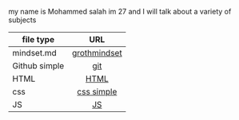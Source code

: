 my name is Mohammed salah im 27
and I will talk about a variety of subjects

| file type        | URL      |     
| ------------- |:-------------:|
| mindset.md      |[grothmindset](https://medo199329.github.io/reading-notes/grothmindest) |
| Github simple    | [git](https://medo199329.github.io/reading-notes/git)   |  
| HTML     |[HTML](https://medo199329.github.io/reading-notes/html)  |
|css|[css simple](https://medo199329.github.io/reading-notes/csssimple)|
|JS|[JS](https://medo199329.github.io/reading-notes/explainjs)|